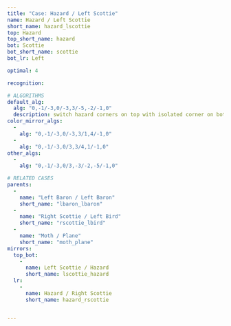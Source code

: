 ```yaml
---
title: "Case: Hazard / Left Scottie"
name: Hazard / Left Scottie
short_name: hazard_lscottie
top: Hazard
top_short_name: hazard
bot: Scottie
bot_short_name: scottie
bot_lr: Left

optimal: 4

recognition:

# ALGORITHMS
default_alg:
  alg: "0,-1/-3,0/-3,3/-5,-2/-1,0"
  description: switch hazard corners on top with isolated corner on bottom; slice should be next to edge from tent on bottom without splitting it
color_mirror_algs:
  -
    alg: "0,-1/-3,0/-3,3/1,4/-1,0"
  -
    alg: "0,-1/-3,0/3,3/4,1/-1,0"
other_algs:
  -
    alg: "0,-1/-3,0/3,-3/-2,-5/-1,0"

# RELATED CASES
parents:
  -
    name: "Left Baron / Left Baron"
    short_name: "lbaron_lbaron"
  -
    name: "Right Scottie / Left Bird"
    short_name: "rscottie_lbird"
  -
    name: "Moth / Plane"
    short_name: "moth_plane"
mirrors:
  top_bot:
    -
      name: Left Scottie / Hazard
      short_name: lscottie_hazard
  lr:
    -
      name: Hazard / Right Scottie
      short_name: hazard_rscottie


---
```


